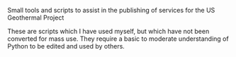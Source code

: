 Small tools and scripts to assist in the publishing of services for the US Geothermal Project

These are scripts which I have used myself, but which have not been
converted for mass use.  They require a basic to moderate understanding
of Python to be edited and used by others.
